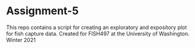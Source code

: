 # Assignment-5

This repo contains a script for creating an exploratory and expository plot for fish capture data. 
Created for FISH497 at the University of Washington. Winter 2021

